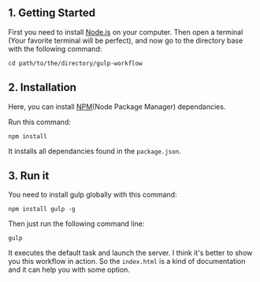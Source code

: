## 1\. Getting Started

First you need to install [Node.js](https://nodejs.org/en/ "officiel Nodejs website") on your computer. Then open a terminal (Your favorite terminal will be perfect), and now go to the directory base with the following command:

`cd path/to/the/directory/gulp-workflow`


## 2\. Installation

Here, you can install [NPM](https://www.npmjs.com/ "npmjs official website")(Node Package Manager) dependancies.

Run this command:

`npm install`

It installs all dependancies found in the `package.json`.


## 3\. Run it

You need to install gulp globally with this command:

`npm install gulp -g`

Then just run the following command line:

`gulp`

It executes the default task and launch the server.
I think it's better to show you this workflow in action. So the `index.html` is a kind of documentation and it can help you with some option.
